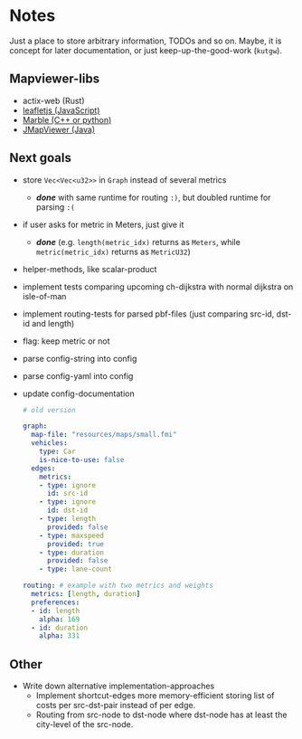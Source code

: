 # Notes

Just a place to store arbitrary information, TODOs and so on.
Maybe, it is concept for later documentation, or just keep-up-the-good-work (`kutgw`).


## Mapviewer-libs

- actix-web (Rust)
- [leafletjs (JavaScript)][leafletjs]
- [Marble (C++ or python)][kde/marble]
- [JMapViewer (Java)][osm/wiki/jmapviewer]


## Next goals

- store `Vec<Vec<u32>>` in `Graph` instead of several metrics
  - __*done*__ with same runtime for routing `:)`, but doubled runtime for parsing `:(`
- if user asks for metric in Meters, just give it
  - __*done*__ (e.g. `length(metric_idx)` returns as `Meters`, while `metric(metric_idx)` returns as `MetricU32`)
- helper-methods, like scalar-product
- implement tests comparing upcoming ch-dijkstra with normal dijkstra on isle-of-man
- implement routing-tests for parsed pbf-files (just comparing src-id, dst-id and length)
- flag: keep metric or not
- parse config-string into config
- parse config-yaml into config
- update config-documentation

  ```yaml
  # old version

  graph:
    map-file: "resources/maps/small.fmi"
    vehicles:
      type: Car
      is-nice-to-use: false
    edges:
      metrics:
      - type: ignore
        id: src-id
      - type: ignore
        id: dst-id
      - type: length
        provided: false
      - type: maxspeed
        provided: true
      - type: duration
        provided: false
      - type: lane-count

  routing: # example with two metrics and weights
    metrics: [length, duration]
    preferences:
    - id: length
      alpha: 169
    - id: duration
      alpha: 331
  ```


## Other

- Write down alternative implementation-approaches
  - Implement shortcut-edges more memory-efficient storing list of costs per src-dst-pair instead of per edge.
  - Routing from src-node to dst-node where dst-node has at least the city-level of the src-node.


[kde/marble]: http://api.kde.org/4.x-api/kdeedu-apidocs/marble/html/namespaceMarble.html
[leafletjs]: https://leafletjs.com/
[osm/wiki/jmapviewer]: https://wiki.openstreetmap.org/wiki/JMapViewer
